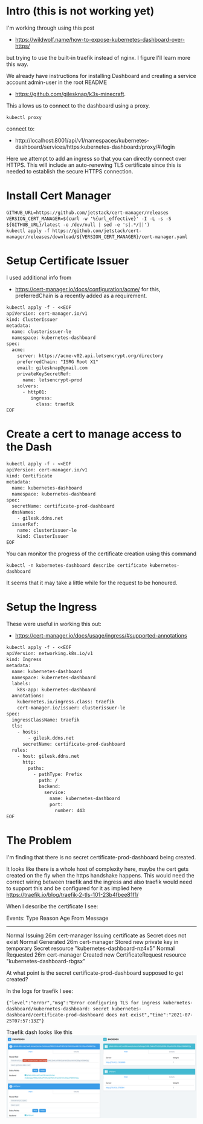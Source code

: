 Intro (this is not working yet)
===============================

I'm working through using this post

- https://wildwolf.name/how-to-expose-kubernetes-dashboard-over-https/

but trying to use the built-in traefik instead of nginx.
I figure I'll learn more this way.

We already have instructions for installing Dashboard and creating a service
account admin-user in the root README
- https://github.com/gilesknap/k3s-minecraft.

This allows us to connect to the dashboard using a proxy.
```
kubectl proxy
```
connect to:
- http://localhost:8001/api/v1/namespaces/kubernetes-dashboard/services/https:kubernetes-dashboard:/proxy/#/login

Here we attempt to add an ingress so that you can directly connect over
HTTPS. This will include an auto-renewing TLS certificate since this is
needed to establish the secure HTTPS connection.

Install Cert Manager
====================

```
GITHUB_URL=https://github.com/jetstack/cert-manager/releases
VERSION_CERT_MANAGER=$(curl -w '%{url_effective}' -I -L -s -S ${GITHUB_URL}/latest -o /dev/null | sed -e 's|.*/||')
kubectl apply -f https://github.com/jetstack/cert-manager/releases/download/${VERSION_CERT_MANAGER}/cert-manager.yaml
```

Setup Certificate Issuer
========================
I used additional info from
- https://cert-manager.io/docs/configuration/acme/
for this, preferredChain is a recently added as a requirement.

```
kubectl apply -f - <<EOF
apiVersion: cert-manager.io/v1
kind: ClusterIssuer
metadata:
  name: clusterissuer-le
  namespace: kubernetes-dashboard
spec:
  acme:
    server: https://acme-v02.api.letsencrypt.org/directory
    preferredChain: "ISRG Root X1"
    email: gilesknap@gmail.com
    privateKeySecretRef:
      name: letsencrypt-prod
    solvers:
      - http01:
         ingress:
           class: traefik
EOF
```

Create a cert to manage access to the Dash
==========================================

```
kubectl apply -f - <<EOF
apiVersion: cert-manager.io/v1
kind: Certificate
metadata:
  name: kubernetes-dashboard
  namespace: kubernetes-dashboard
spec:
  secretName: certificate-prod-dashboard
  dnsNames:
    - gilesk.ddns.net
  issuerRef:
    name: clusterissuer-le
    kind: ClusterIssuer
EOF
```

You can monitor the progress of the certificate creation using this command

```
kubectl -n kubernetes-dashboard describe certificate kubernetes-dashboard
```

It seems that it may take a little while for the request to be honoured.

Setup the Ingress
=================

These were useful in working this out:
- https://cert-manager.io/docs/usage/ingress/#supported-annotations

```
kubectl apply -f - <<EOF
apiVersion: networking.k8s.io/v1
kind: Ingress
metadata:
  name: kubernetes-dashboard
  namespace: kubernetes-dashboard
  labels:
    k8s-app: kubernetes-dashboard
  annotations:
    kubernetes.io/ingress.class: traefik
    cert-manager.io/issuer: clusterissuer-le
spec:
  ingressClassName: traefik
  tls:
    - hosts:
        - gilesk.ddns.net
      secretName: certificate-prod-dashboard
  rules:
    - host: gilesk.ddns.net
      http:
        paths:
          - pathType: Prefix
            path: /
            backend:
              service:
                name: kubernetes-dashboard
                port:
                  number: 443
EOF
```

The Problem
===========

I'm finding that there is no secret certificate-prod-dashboard being created.

It looks like there is a whole host of complexity here, maybe the cert gets
created on the fly when the https handshake happens. This would need the
correct wiring between traefik and the ingress and also traefik would need
to support this and be configured for it as implied here https://traefik.io/blog/traefik-2-tls-101-23b4fbee81f1/

When I describe the certificate I see:


Events:
  Type    Reason     Age   From          Message
  ----    ------     ----  ----          -------
  Normal  Issuing    26m   cert-manager  Issuing certificate as Secret does not exist
  Normal  Generated  26m   cert-manager  Stored new private key in temporary Secret resource "kubernetes-dashboard-nz4x5"
  Normal  Requested  26m   cert-manager  Created new CertificateRequest resource "kubernetes-dashboard-rbgsx"

At what point is the secret certificate-prod-dashboard supposed to get created?

In the logs for traefik I see:
```
{"level":"error","msg":"Error configuring TLS for ingress kubernetes-dashboard/kubernetes-dashboard: secret kubernetes-dashboard/certificate-prod-dashboard does not exist","time":"2021-07-25T07:57:13Z"}
```

Traefik dash looks like this
<img src="traefik.png">

